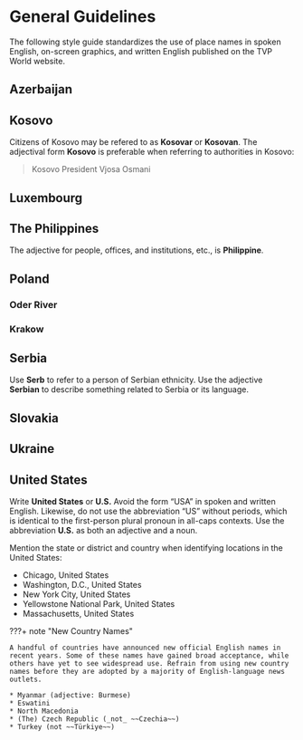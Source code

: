 # General Guidelines

The following style guide standardizes the use of place names in spoken English, on-screen graphics, and written English published on the TVP World website.

## Azerbaijan

## Kosovo

Citizens of Kosovo may be refered to as **Kosovar** or **Kosovan**. The adjectival form **Kosovo** is preferable when referring to authorities in Kosovo:

> Kosovo President Vjosa Osmani

## Luxembourg

## The Philippines

The adjective for people, offices, and institutions, etc., is **Philippine**.

## Poland

### Oder River
### Krakow

## Serbia

Use **Serb** to refer to a person of Serbian ethnicity. Use the adjective **Serbian** to describe something related to Serbia or its language.

## Slovakia

## Ukraine

## United States
Write **United States** or **U.S.** Avoid the form “USA” in spoken and written English. Likewise, do not use the abbreviation “US” without periods, which is identical to the first-person plural pronoun in all-caps contexts. Use the abbreviation **U.S.** as both an adjective and a noun.

Mention the state or district and country when identifying locations in the United States:

* Chicago, United States
* Washington, D.C., United States
* New York City, United States
* Yellowstone National Park, United States
* Massachusetts, United States

???+ note "New Country Names"

    A handful of countries have announced new official English names in recent years. Some of these names have gained broad acceptance, while others have yet to see widespread use. Refrain from using new country names before they are adopted by a majority of English-language news outlets.

    * Myanmar (adjective: Burmese)
    * Eswatini
    * North Macedonia
    * (The) Czech Republic (_not_ ~~Czechia~~)
    * Turkey (not ~~Türkiye~~)

